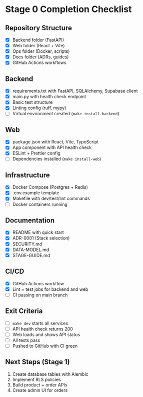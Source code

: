# Stage 0 Completion Checklist

## Repository Structure
- [x] Backend folder (FastAPI)
- [x] Web folder (React + Vite)
- [x] Ops folder (Docker, scripts)
- [x] Docs folder (ADRs, guides)
- [x] GitHub Actions workflows

## Backend
- [x] requirements.txt with FastAPI, SQLAlchemy, Supabase client
- [x] main.py with health check endpoint
- [x] Basic test structure
- [x] Linting config (ruff, mypy)
- [ ] Virtual environment created (`make install-backend`)

## Web
- [x] package.json with React, Vite, TypeScript
- [x] App component with API health check
- [x] ESLint + Prettier config
- [ ] Dependencies installed (`make install-web`)

## Infrastructure
- [x] Docker Compose (Postgres + Redis)
- [x] .env.example template
- [x] Makefile with dev/test/lint commands
- [ ] Docker containers running

## Documentation
- [x] README with quick start
- [x] ADR-0001 (Stack selection)
- [x] SECURITY.md
- [x] DATA-MODEL.md
- [x] STAGE-GUIDE.md

## CI/CD
- [x] GitHub Actions workflow
- [x] Lint + test jobs for backend and web
- [ ] CI passing on main branch

## Exit Criteria
- [ ] `make dev` starts all services
- [ ] API health check returns 200
- [ ] Web loads and shows API status
- [ ] All tests pass
- [ ] Pushed to GitHub with CI green

## Next Steps (Stage 1)
1. Create database tables with Alembic
2. Implement RLS policies
3. Build product + order APIs
4. Create admin UI for orders
